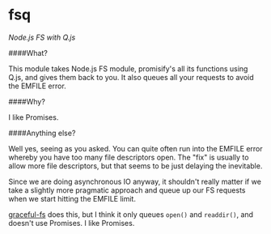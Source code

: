 fsq
===

*Node.js FS with Q.js*

####What?

This module takes Node.js FS module, promisify's all its functions using Q.js, and gives them back to you. It also queues all your requests to avoid the EMFILE error.

####Why?

I like Promises.

####Anything else?

Well yes, seeing as you asked. You can quite often run into the EMFILE error whereby you have too many file descriptors open. The "fix" is usually to allow more file descriptors, but that seems to be just delaying the inevitable.

Since we are doing asynchronous IO anyway, it shouldn't really matter if we take a slightly more pragmatic approach and queue up our FS requests when we start hitting the EMFILE limit.

[graceful-fs](https://github.com/isaacs/node-graceful-fs) does this, but I think it only queues ```open()``` and ```readdir()```, and doesn't use Promises. I like Promises.
